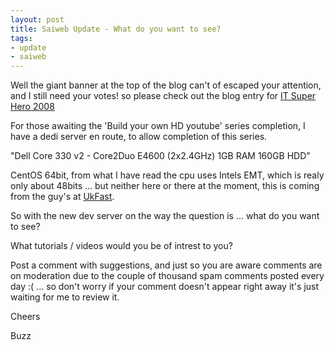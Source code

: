 ```yaml
--- 
layout: post
title: Saiweb Update - What do you want to see?
tags: 
- update
- saiweb
---
```

Well the giant banner at the top of the blog can't of escaped your attention, and I still need your votes! so please check out the blog entry for <a href="http://www.saiweb.co.uk/general/vote-buzz-for-it-superhero-2008">IT Super Hero 2008</a>

For those awaiting the 'Build your own HD youtube' series completion, I have a dedi server en route, to allow completion of this series.

"Dell Core 330 v2 - Core2Duo E4600 (2x2.4GHz) 1GB RAM 160GB HDD"

CentOS 64bit, from what I have read the cpu uses Intels EMT, which is realy only about 48bits ... but neither here or there at the moment, this is coming from the guy's at <a href="http://www.ukfast.co.uk/">UkFast</a>.

So with the new dev server on the way the question is ... what do you want to see?

What tutorials / videos would you be of intrest to you?

Post a comment with suggestions, and just so you are aware comments are on moderation due to the couple of thousand spam comments posted every day :( ... so don't worry if your comment doesn't appear right away it's just waiting for me to review it.

Cheers

Buzz

